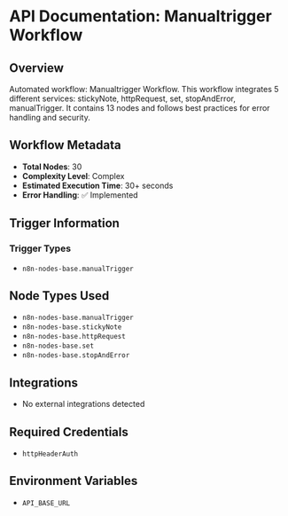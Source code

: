 # API Documentation: Manualtrigger Workflow

## Overview
Automated workflow: Manualtrigger Workflow. This workflow integrates 5 different services: stickyNote, httpRequest, set, stopAndError, manualTrigger. It contains 13 nodes and follows best practices for error handling and security.

## Workflow Metadata
- **Total Nodes**: 30
- **Complexity Level**: Complex
- **Estimated Execution Time**: 30+ seconds
- **Error Handling**: ✅ Implemented

## Trigger Information
### Trigger Types
- `n8n-nodes-base.manualTrigger`

## Node Types Used
- `n8n-nodes-base.manualTrigger`
- `n8n-nodes-base.stickyNote`
- `n8n-nodes-base.httpRequest`
- `n8n-nodes-base.set`
- `n8n-nodes-base.stopAndError`

## Integrations
- No external integrations detected

## Required Credentials
- `httpHeaderAuth`

## Environment Variables
- `API_BASE_URL`
